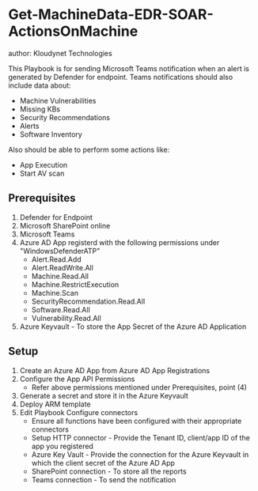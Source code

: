 # Get-MachineData-EDR-SOAR-ActionsOnMachine
author: Kloudynet Technologies

This Playbook is for sending Microsoft Teams notification when an alert is generated by Defender for endpoint. Teams notifications should also include data about:
-	Machine Vulnerabilities
-	Missing KBs
-	Security Recommendations
-	Alerts
-	Software Inventory

Also should be able to perform some actions like:
-	App Execution
-	Start AV scan

## Prerequisites
1. Defender for Endpoint 
2. Microsoft SharePoint online
3. Microsoft Teams
4. Azure AD App registerd with the following permissions under "WindowsDefenderATP"
    - Alert.Read.Add
    - Alert.ReadWrite.All
    - Machine.Read.All
    - Machine.RestrictExecution
    - Machine.Scan
    - SecurityRecommendation.Read.All
    - Software.Read.All
    - Vulnerability.Read.All
5. Azure Keyvault - To store the App Secret of the Azure AD Application

## Setup
1. Create an Azure AD App from Azure AD App Registrations
2. Configure the App API Permissions
    - Refer above permissions mentioned under Prerequisites, point (4)
3. Generate a secret and store it in the Azure Keyvault
4. Deploy ARM template
5. Edit Playbook Configure connectors
    - Ensure all functions have been configured with their appropriate connectors
    - Setup HTTP connector - Provide the Tenant ID, client/app ID of the app you registered
    - Azure Key Vault - Provide the connection for the Azure Keyvault in which the client secret of the Azure AD App
    - SharePoint connection - To store all the reports
    - Teams connection - To send the notification
